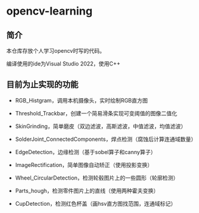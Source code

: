 # opencv-learning

## 简介

本仓库存放个人学习opencv时写的代码。

编译使用的ide为Visual Studio 2022，使用C++

## 目前为止实现的功能

- RGB_Histgram，调用本机摄像头，实时绘制RGB直方图

- Threshold_Trackbar，创建一个简易滑条实现可变阈值的图像二值化

- SkinGrinding，简单磨皮（双边滤波，高斯滤波，中值滤波，均值滤波）

- SolderJoint_ConnectedComponents，焊点检测（腐蚀后计算连通域数量）

- EdgeDetection，边缘检测（基于sobel算子和canny算子）

- ImageRectification，简单图像自动矫正（使用投影变换）

- Wheel_CircularDetection，检测轮毂图片上的一些圆形（轮廓检测）

- Parts_hough，检测零件图片上的直线（使用两种霍夫变换）

- CupDetection，检测红色杯盖（画hsv直方图找范围，连通域标记）
